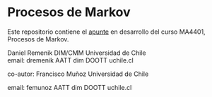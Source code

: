 # Procesos de Markov

Este repositorio contiene el [apunte](./apuntesMarkov.pdf) en desarrollo del curso MA4401, Procesos de Markov.

Daniel Remenik
DIM/CMM
Universidad de Chile  
email: dremenik AATT dim DOOTT uchile.cl 

co-autor:
Francisco Muñoz
Universidad de Chile

email: femunoz AATT dim DOOTT uchile.cl
